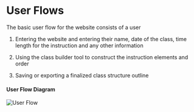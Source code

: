 # User Flows

The basic user flow for the website consists of a user 

1. Entering the website and entering their name, date of the class, time length for the instruction and any other information

1. Using the class builder tool to construct the instruction elements and order

1. Saving or exporting a finalized class structure outline

#### User Flow Diagram

![User Flow](https://github.com/robert-laws/project-instruction-menu-documentation/blob/master/98_support-documents/user-flow.jpg)